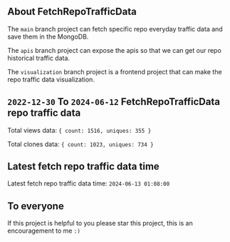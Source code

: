 ## About FetchRepoTrafficData

The `main` branch project can fetch specific repo everyday traffic data and save them in the MongoDB.

The `apis` branch project can expose the apis so that we can get our repo historical traffic data.

The `visualization` branch project is a frontend project that can make the repo traffic data visualization.

## `2022-12-30` To `2024-06-12` FetchRepoTrafficData repo traffic data

Total views data: `{ count: 1516, uniques: 355 }`

Total clones data: `{ count: 1023, uniques: 734 }`

## Latest fetch repo traffic data time

Latest fetch repo traffic data time: `2024-06-13 01:08:00`

## To everyone

If this project is helpful to you please star this project, this is an encouragement to me `:)`



